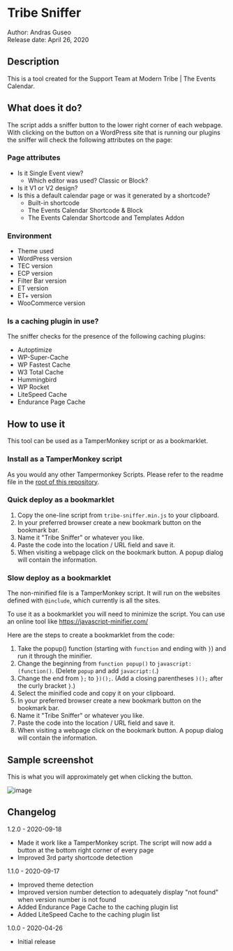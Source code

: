 # Tribe Sniffer
Author: Andras Guseo  
Release date: April 26, 2020

## Description
This is a tool created for the Support Team at Modern Tribe | The Events Calendar.

## What does it do?
The script adds a sniffer button to the lower right corner of each webpage.
With clicking on the button on a WordPress site that is running our plugins the sniffer will check the following attributes on the page:

### Page attributes
* Is it Single Event view?
  * Which editor was used? Classic or Block?
* Is it V1 or V2 design?
* Is this a default calendar page or was it generated by a shortcode?
  * Built-in shortcode
  * The Events Calendar Shortcode & Block
  * The Events Calendar Shortcode and Templates Addon
  
 ### Environment
 * Theme used 
 * WordPress version
 * TEC version
 * ECP version
 * Filter Bar version
 * ET version
 * ET+ version
 * WooCommerce version
 
 ### Is a caching plugin in use?
 The sniffer checks for the presence of the following caching plugins:
* Autoptimize
* WP-Super-Cache
* WP Fastest Cache
* W3 Total Cache
* Hummingbird
* WP Rocket
* LiteSpeed Cache
* Endurance Page Cache

## How to use it
This tool can be used as a TamperMonkey script or as a bookmarklet.

### Install as a TamperMonkey script
As you would any other Tampermonkey Scripts. Please refer to the readme file in the [root of this repository](https://github.com/moderntribe/tampermonkey-scripts/blob/master/README.md).

### Quick deploy as a bookmarklet

1. Copy the one-line script from `tribe-sniffer.min.js` to your clipboard.
2. In your preferred browser create a new bookmark button on the bookmark bar.
3. Name it "Tribe Sniffer" or whatever you like.
4. Paste the code into the location / URL field and save it.
5. When visiting a webpage click on the bookmark button. A popup dialog will contain the information.

### Slow deploy as a bookmarklet

The non-minified file is a TamperMonkey script. It will run on the websites defined with `@include`, which currently is 
all the sites.

To use it as a bookmarklet you will need to minimize the script. You can use an online tool like 
https://javascript-minifier.com/

Here are the steps to create a bookmarklet from the code:

1. Take the popup() function (starting with `function` and ending with `}`) and run it through the minifier.
2. Change the beginning from `function popup()` to `javascript:(function()`. (Delete `popup` and add `javacript:(`.)
3. Change the end from `};` to `})();`. (Add a closing parentheses `)();` after the curly bracket `}`.)
4. Select the minified code and copy it on your clipboard.
5. In your preferred browser create a new bookmark button on the bookmark bar.
6. Name it "Tribe Sniffer" or whatever you like.
7. Paste the code into the location / URL field and save it.
8. When visiting a webpage click on the bookmark button. A popup dialog will contain the information.

## Sample screenshot

This is what you will approximately get when clicking the button.
 
![image](https://user-images.githubusercontent.com/2614506/80293451-c7af0380-875f-11ea-9a86-270b167ea58e.png)

## Changelog
1.2.0 - 2020-09-18
* Made it work like a TamperMonkey script. The script will now add a button at the bottom right corner of every page
* Improved 3rd party shortcode detection

1.1.0 - 2020-09-17
* Improved theme detection
* Improved version number detection to adequately display "not found" when version number is not found
* Added Endurance Page Cache to the caching plugin list
* Added LiteSpeed Cache to the caching plugin list

1.0.0 - 2020-04-26
* Initial release